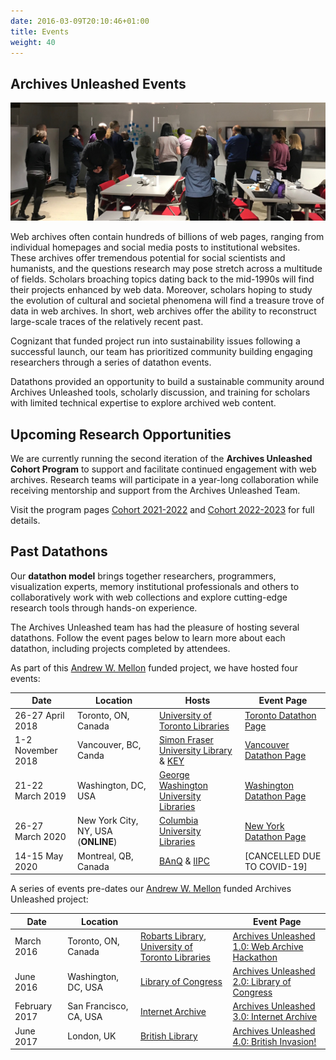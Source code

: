 ```yaml
---
date: 2016-03-09T20:10:46+01:00
title: Events
weight: 40
---
```


## Archives Unleashed Events
![Material Screenshot](/images/hackathon1.png)

Web archives often contain hundreds of billions of web pages, ranging from individual homepages and social media posts to institutional websites. These archives offer tremendous potential for social scientists and humanists, and the questions research may pose stretch across a multitude of fields. Scholars broaching topics dating back to the mid-1990s will find their projects enhanced by web data. Moreover, scholars hoping to study the evolution of cultural and societal phenomena will find a treasure trove of data in web archives. In short, web archives offer the ability to reconstruct large-scale traces of the relatively recent past.

Cognizant that funded project run into sustainability issues following a successful launch, our team has prioritized community building engaging researchers through a series of datathon events.

Datathons provided an opportunity to build a sustainable community around Archives Unleashed tools, scholarly discussion, and training for scholars with limited technical expertise to explore archived web content.

## Upcoming Research Opportunities

We are currently running the second iteration of the **Archives Unleashed Cohort Program** to support and facilitate continued engagement with web archives. Research teams will participate in a year-long collaboration while receiving mentorship and support from the Archives Unleashed Team.

Visit the program pages [Cohort 2021-2022](/cohorts2021-2022) and [Cohort 2022-2023](/cohorts2022-2023) for full details.

## Past Datathons

Our **datathon model** brings together researchers, programmers, visualization experts, memory institutional professionals and others to collaboratively work with web collections and explore cutting-edge research tools through hands-on experience.

The Archives Unleashed team has had the pleasure of hosting several datathons. Follow the event pages below to learn more about each datathon, including projects completed by attendees.

As part of this [Andrew W. Mellon](http://mellon.org) funded project, we have hosted four events:

|Date              |  Location                          |  Hosts                                                                                         |  Event Page                           |
|------------------|------------------------------------|------------------------------------------------------------------------------------------------|---------------------------------------|
| 26-27 April 2018 | Toronto, ON, Canada                |[University of Toronto Libraries](https://onesearch.library.utoronto.ca/about)                  |[Toronto Datathon Page](/toronto)      |
| 1-2 November 2018| Vancouver, BC, Canda               |[Simon Fraser University Library](https://www.lib.sfu.ca) & [KEY](https://www.sfu.ca/big-data/) |[Vancouver Datathon Page](/vancouver)  |
| 21-22 March 2019 | Washington, DC, USA                |[George Washington University Libraries](https://library.gwu.edu)                               |[Washington Datathon Page](/washington)|
| 26-27 March 2020 | New York City, NY, USA (**ONLINE**)|[Columbia University Libraries](https://library.columbia.edu)                                   |[New York Datathon Page](/new-york)    |
| 14-15 May 2020   | Montreal, QB, Canada               |[BAnQ](http://www.banq.qc.ca/accueil/index.html?language_id=1) & [IIPC](http://netpreserve.org)  |[CANCELLED DUE TO COVID-19]            |

A series of events pre-dates our [Andrew W. Mellon](http://mellon.org) funded Archives Unleashed project:

|Date          |  Location              |                                                                         |  Event Page                                                                     |
|--------------|------------------------|------------------------------------------------------------------------------|---------------------------------------------------------------------------------|
| March 2016   | Toronto, ON, Canada    |[Robarts Library](https://onesearch.library.utoronto.ca/library-info/ROBARTS), [University of Toronto Libraries](https://onesearch.library.utoronto.ca)|[Archives Unleashed 1.0: Web Archive Hackathon ](https://web.archive.org/web/20160307220047/https://artsweb.uwaterloo.ca/archivesunleashed/)|
| June 2016    | Washington, DC, USA    | [Library of Congress](https://www.loc.gov)|[Archives Unleashed 2.0: Library of Congress](http://archivesunleashed.com/au2-0-library-of-congress/)|
| February 2017| San Francisco, CA, USA | [Internet Archive](https://archive.org)                                       |[Archives Unleashed 3.0: Internet Archive](http://archivesunleashed.com/au-3-cfp/)|
| June 2017    | London, UK             | [British Library](https://www.bl.uk/#)|[Archives Unleashed 4.0: British Invasion!](http://archivesunleashed.com/au4-0-british-invasion/)   |